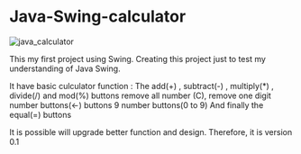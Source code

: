 # Java-Swing-calculator

![java_calculator](https://user-images.githubusercontent.com/47329780/104944258-f1125e00-5984-11eb-8cad-32e456fc837f.gif)

This my first project using Swing. Creating this project just to test my understanding of Java Swing.

It have basic culculator function : 
The add(+) , subtract(-) , multiply(*) , divide(/) and mod(%) buttons 
remove all number (C), remove one digit number buttons(←) buttons
9 number buttons(0 to 9) 
And finally the equal(=) buttons

It is possible will upgrade better function and design. Therefore, it is version 0.1
